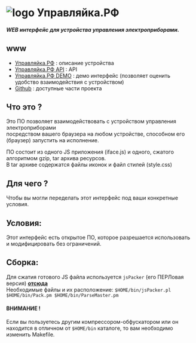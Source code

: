 # ![logo](http://xn--80aaf2afeziz9j.xn--p1ai/images/logo.png) Управляйка.РФ

#### _WEB интерфейс для устройства управления электроприборами._

## www
 * [Управляйка.РФ](http://xn--80aaf2afeziz9j.xn--p1ai/) : описание устройства
 * [Управляйка.РФ API](http://xn--80aaf2afeziz9j.xn--p1ai/api/) : API
 * [Управляйка.РФ DEMO](http://xn--80aaf2afeziz9j.xn--p1ai/demo_interface/) : демо интерфейс (позволяет оценить удобство взаимодействия с устройством)
 * [Github](https://github.com/hg-pavlov/) : доступные части проекта

## Что это ?

 Это ПО позволяет взаимодействовать с устройством управления электроприборами <br />
 посредством вашего браузера на любом устройстве, способном его (браузер) запустить на исполнение.

 ПО состоит из одного JS приложения (iface.js) и одного, сжатого алгоритмом gzip, tar архива ресурсов. <br />
 В tar архиве содержатся файлы иконок и файл стилей (style.css)

## Для чего ?

 Чтобы вы могли переделать этот интерфейс под ваши конкретные условия.

## Условия:

 Этот интерфейс есть открытое ПО, которое разрешается использовать и модифицировать без ограничений.	


## Сборка:

 Для сжатия готового JS файла используется `jsPacker` (его ПЕРЛовая версия) **[отсюда](http://dean.edwards.name/download/#packer)** <br />
 Необходимые файлы и их расположение: `$HOME/bin/jsPacker.pl $HOME/bin/Pack.pm $HOME/bin/ParseMaster.pm` 

#### ВНИМАНИЕ !

 Если вы пользуетесь другим компрессором-обфускатором или он находится в отличном от `$HOME/bin` каталоге, то вам необходимо изменить Makefile.
